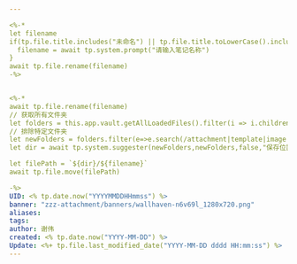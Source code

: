 ```yaml
---

<%-*
let filename
if(tp.file.title.includes("未命名") || tp.file.title.toLowerCase().includes("untitled")){
  filename = await tp.system.prompt("请输入笔记名称")
}
await tp.file.rename(filename)
-%>


<%-*
await tp.file.rename(filename)
// 获取所有文件夹
let folders = this.app.vault.getAllLoadedFiles().filter(i => i.children).map(folder => folder.path);
// 排除特定文件夹
let newFolders = folders.filter(e=>e.search(/attachment|template|image|图书馆/)===-1)
let dir = await tp.system.suggester(newFolders,newFolders,false,"保存位置")

let filePath = `${dir}/${filename}`
await tp.file.move(filePath)

-%>
UID: <% tp.date.now("YYYYMMDDHHmmss") %> 
banner: "zzz-attachment/banners/wallhaven-n6v69l_1280x720.png"
aliases: 
tags: 
author: 谢伟
created: <% tp.date.now("YYYY-MM-DD") %>
Update: <%+ tp.file.last_modified_date("YYYY-MM-DD dddd HH:mm:ss") %>
---
```




